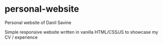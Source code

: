 # personal-website
Personal website of Danil Savine

Simple responsive website written in vanilla HTML/CSS/JS to showcase my CV / experience
